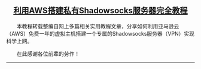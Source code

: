 ## <center>[利用AWS搭建私有Shadowsocks服务器完全教程](https://11900611.github.io/ladder/)</center>

　　本教程转载整编自网上多篇相关实用教程文章，分享如何利用亚马逊云（AWS）免费一年的虚拟主机搭建一个专属的Shadowsocks服务器（VPN）实现科学上网。

　　在此感谢各位前辈的劳作！

* * *
